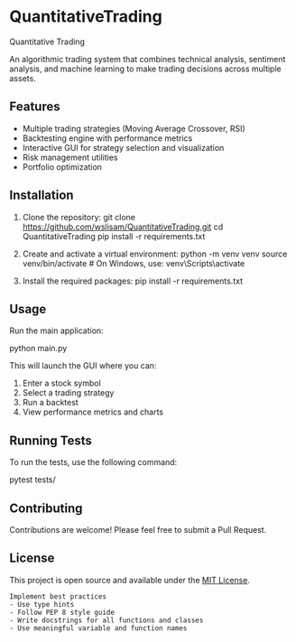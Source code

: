 # QuantitativeTrading
Quantitative Trading 

An algorithmic trading system that combines technical analysis, sentiment analysis, and machine learning to make trading decisions across multiple assets.

## Features

- Multiple trading strategies (Moving Average Crossover, RSI)
- Backtesting engine with performance metrics
- Interactive GUI for strategy selection and visualization
- Risk management utilities
- Portfolio optimization

## Installation

1. Clone the repository:
git clone https://github.com/wslisam/QuantitativeTrading.git
cd QuantitativeTrading
pip install -r requirements.txt

2. Create and activate a virtual environment:
python -m venv venv
source venv/bin/activate # On Windows, use: venv\Scripts\activate


3. Install the required packages:
pip install -r requirements.txt


## Usage

Run the main application:

python main.py



This will launch the GUI where you can:
1. Enter a stock symbol
2. Select a trading strategy
3. Run a backtest
4. View performance metrics and charts

## Running Tests

To run the tests, use the following command:

pytest tests/


## Contributing

Contributions are welcome! Please feel free to submit a Pull Request.

## License

This project is open source and available under the [MIT License](LICENSE).




```
Implement best practices
- Use type hints
- Follow PEP 8 style guide
- Write docstrings for all functions and classes
- Use meaningful variable and function names
```